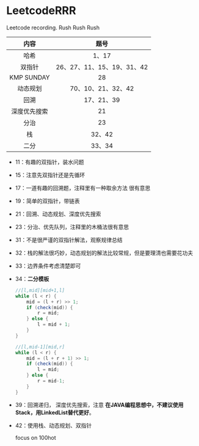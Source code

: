# LeetcodeRRR
Leetcode recording. Rush Rush Rush

|     内容     |            题号            |
| :----------: | :------------------------: |
|     哈希     |           1、17            |
|    双指针    | 26、27、11、15、19、31、42 |
|  KMP SUNDAY  |             28             |
|   动态规划   |     70、10、21、32、42     |
|     回溯     |         17、21、39         |
| 深度优先搜索 |             21             |
|     分治     |             23             |
|      栈      |           32、42           |
|     二分     |           33、34           |

- 11：有趣的双指针，装水问题

- 15：注意先双指针还是先循环

- 17：一道有趣的回溯题，注释里有一种取余方法 很有意思

- 19：简单的双指针，带链表

- 21：回溯、动态规划、深度优先搜索

- 23：分治、优先队列，注释里的木桶法很有意思

- 31：不是很严谨的双指针解法，观察规律总结

- 32：栈的解法很巧妙，动态规划的解法比较常规，但是要理清也需要花功夫

- 33：边界条件考虑清楚即可

- 34：**二分模板**

  ```java
  //[l,mid][mid+1,l]
  while (l < r) {
      mid = (l + r) >> 1;
      if (check(mid)) {
          r = mid;
      } else {
          l = mid + 1;
      }
  }
  
  //[l,mid-1][mid,r]
  while (l < r) {
      mid = (l + r + 1) >> 1;
      if (check(mid)) {
          l = mid;
      } else {
          r = mid-1;
      }
  }
  
  ```

- 39：回溯递归， 深度优先搜索，注意 **在JAVA编程思想中，不建议使用Stack，用LinkedList替代更好**。

- 42：使用栈、动态规划、双指针

  
  
  
  
  focus on 100hot

